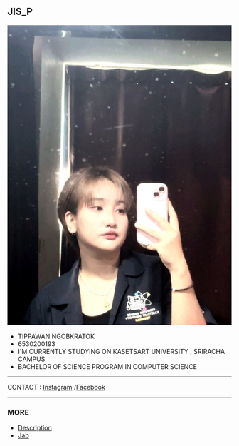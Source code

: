 ## JIS_P
![Profile](profile/Img_profile.jpg)
* TIPPAWAN NGOBKRATOK
* 6530200193
* I'M CURRENTLY STUDYING ON KASETSART UNIVERSITY , SRIRACHA CAMPUS
* BACHELOR OF SCIENCE PROGRAM IN COMPUTER SCIENCE
---

CONTACT : [Instagram](https://www.instagram.com/jis_p03) /[Facebook](https://www.facebook.com/tippawan.ngobkratok)

---
### MORE
* [Description](description.md)
* [Jab](https://Jabjibi.github.io)

